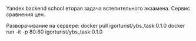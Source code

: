 Yandex backend school вторая задача встепительного экзамена. Сервис сравнения цен.

Разворачивание на сервере:
    docker pull igorturist/ybs_task:0.1.0
    docker run -it -p 80:80 igorturist/ybs_task:0.1.0
